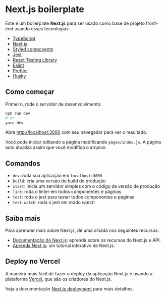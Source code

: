 # Next.js boilerplate

Este é um boilerplate **Next.js** para ser usado como base de projeto front-end usando essas tecnologias:

- [TypeScript](https://www.typescriptlang.org)
- [Next.js](https://nextjs.org)
- [Styled components](https://styled-components.com)
- [Jest](https://jestjs.io)
- [React Testing Library](https://testing-library.com/docs/react-testing-library/intro)
- [Eslint](https://eslint.org)
- [Prettier](https://prettier.io)
- [Husky](https://github.com/typicode/husky)

## Como começar

Primeiro, rode o servidor de desenvolvimento:

```bash
npm run dev
# or
yarn dev
```

Abra [http://localhost:3000](http://localhost:3000) com seu navegador para ver o resultado.

Você pode iniciar editando a página modificando `pages/index.js`. A página auto atualiza assim que você modifica o arquivo.

## Comandos

- `dev`: roda sua aplicação em `localhost:3000`
- `build`: cria uma versão do build de produção
- `start`: inicia um servidor simples com o código da versão de produção
- `lint`: roda o linter em todos componentes e páginas
- `test`: roda o jest para testar todos componentes e páginas
- `test:watch`: roda o jest em modo *watch*

## Saiba mais

Para aprender mais sobre Next.js, dê uma olhada nos seguintes recursos:

- [Documentação do Next.js](https://nextjs.org/docs): aprenda sobre os recursos do Next.js e API.
- [Aprenda Next.js](https://nextjs.org/learn): um tutorial interativo de Next.js.

## Deploy no Vercel

A maneira mais fácil de fazer o deploy da aplicação Next.js é usando a plataforma [Vercel](https://vercel.com/import?utm_medium=default-template&filter=next.js&utm_source=create-next-app&utm_campaign=create-next-app-readme), que são os criadores do Next.js.

Veja a documentação [Next.js deployment](https://nextjs.org/docs/deployment) para mais detalhes.
